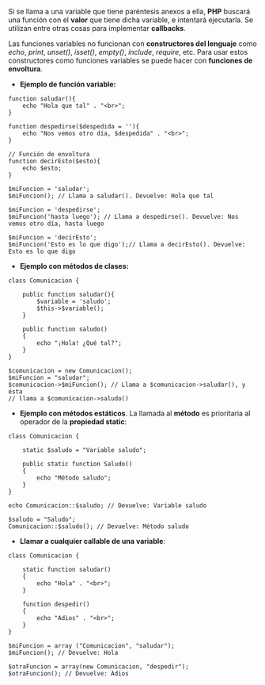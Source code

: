Si se llama a una variable que tiene paréntesis anexos a ella, **PHP** buscará una función con el **valor** que tiene dicha variable, e intentará ejecutarla. Se utilizan entre otras cosas para implementar **callbacks**.

Las funciones variables no funcionan con **constructores del lenguaje** como _echo_, _print_, _unset()_, _isset()_, _empty()_, _include_, _require_, etc. Para usar estos constructores como funciones variables se puede hacer con **funciones de envoltura**. 

*   **Ejemplo de función variable:**

```
function saludar(){
    echo "Hola que tal" . "<br>";
}

function despedirse($despedida = ''){
    echo "Nos vemos otro día, $despedida" . "<br>";
}

// Función de envoltura
function decirEsto($esto){
    echo $esto;
}

$miFuncion = 'saludar';
$miFuncion(); // Llama a saludar(). Devuelve: Hola que tal

$miFuncion = 'despedirse';
$miFuncion('hasta luego'); // Llama a despedirse(). Devuelve: Nos vemos otro día, hasta luego

$miFuncion = 'decirEsto';
$miFuncion('Esto es lo que digo');// Llama a decirEsto(). Devuelve: Esto es lo que digo
```

*   **Ejemplo con métodos de clases:**

```
class Comunicacion {

    public function saludar(){
        $variable = 'saludo';
        $this->$variable();
    }

    public function saludo()
    {
        echo "¡Hola! ¿Qué tal?";
    }
}

$comunicacion = new Comunicacion();
$miFuncion = "saludar";
$comunicacion->$miFuncion(); // Llama a $comunicacion->saludar(), y ésta
// llama a $comunicacion->saludo()
```

*   **Ejemplo con métodos estáticos**. La llamada al **método** es prioritaria al operador de la **propiedad static**:

```
class Comunicacion {

    static $saludo = "Variable saludo";

    public static function Saludo()
    {
        echo "Método saludo";
    }
}

echo Comunicacion::$saludo; // Devuelve: Variable saludo

$saludo = "Saludo";
Comunicacion::$saludo(); // Devuelve: Método saludo
```

*   **Llamar a cualquier callable de una variable**:

```
class Comunicacion {

    static function saludar()
    {
        echo "Hola" . "<br>";
    }

    function despedir()
    {
        echo "Adios" . "<br>";
    }
}

$miFuncion = array ("Comunicacion", "saludar");
$miFuncion(); // Devuelve: Hola

$otraFuncion = array(new Comunicacion, "despedir");
$otraFuncion(); // Devuelve: Adios
```